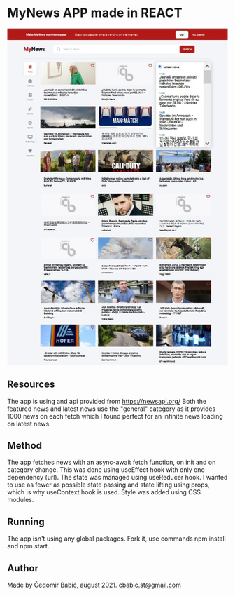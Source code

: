 # MyNews APP made in REACT

![MyNews app by Čedomir Babić](./mynewsbycb21.jpg?raw=true 'MyNews')

## Resources

The app is using and api provided from https://newsapi.org/
Both the featured news and latest news use the "general" category as it provides 1000 news on each fetch which I found perfect for an infinite news loading on latest news.

## Method

The app fetches news with an async-await fetch function, on init and on category change. This was done using useEffect hook with only one dependency (url). The state was managed using useReducer hook.
I wanted to use as fewer as possible state passing and state lifting using props, which is why useContext hook is used.
Style was added using CSS modules.

## Running

The app isn't using any global packages. Fork it, use commands npm install and npm start.

## Author

Made by Čedomir Babić, august 2021.
cbabic.st@gmail.com
